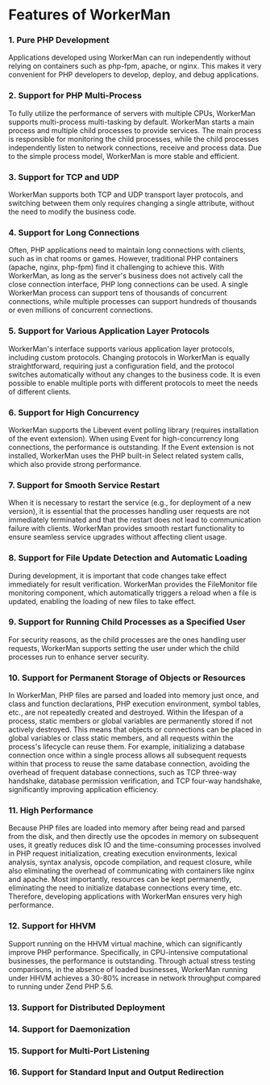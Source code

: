 # Features of WorkerMan

### 1. Pure PHP Development
Applications developed using WorkerMan can run independently without relying on containers such as php-fpm, apache, or nginx. This makes it very convenient for PHP developers to develop, deploy, and debug applications.

### 2. Support for PHP Multi-Process
To fully utilize the performance of servers with multiple CPUs, WorkerMan supports multi-process multi-tasking by default. WorkerMan starts a main process and multiple child processes to provide services. The main process is responsible for monitoring the child processes, while the child processes independently listen to network connections, receive and process data. Due to the simple process model, WorkerMan is more stable and efficient.

### 3. Support for TCP and UDP
WorkerMan supports both TCP and UDP transport layer protocols, and switching between them only requires changing a single attribute, without the need to modify the business code.

### 4. Support for Long Connections
Often, PHP applications need to maintain long connections with clients, such as in chat rooms or games. However, traditional PHP containers (apache, nginx, php-fpm) find it challenging to achieve this. With WorkerMan, as long as the server's business does not actively call the close connection interface, PHP long connections can be used. A single WorkerMan process can support tens of thousands of concurrent connections, while multiple processes can support hundreds of thousands or even millions of concurrent connections.

### 5. Support for Various Application Layer Protocols
WorkerMan's interface supports various application layer protocols, including custom protocols. Changing protocols in WorkerMan is equally straightforward, requiring just a configuration field, and the protocol switches automatically without any changes to the business code. It is even possible to enable multiple ports with different protocols to meet the needs of different clients.

### 6. Support for High Concurrency
WorkerMan supports the Libevent event polling library (requires installation of the event extension). When using Event for high-concurrency long connections, the performance is outstanding. If the Event extension is not installed, WorkerMan uses the PHP built-in Select related system calls, which also provide strong performance.

### 7. Support for Smooth Service Restart
When it is necessary to restart the service (e.g., for deployment of a new version), it is essential that the processes handling user requests are not immediately terminated and that the restart does not lead to communication failure with clients. WorkerMan provides smooth restart functionality to ensure seamless service upgrades without affecting client usage.

### 8. Support for File Update Detection and Automatic Loading
During development, it is important that code changes take effect immediately for result verification. WorkerMan provides the FileMonitor file monitoring component, which automatically triggers a reload when a file is updated, enabling the loading of new files to take effect.

### 9. Support for Running Child Processes as a Specified User
For security reasons, as the child processes are the ones handling user requests, WorkerMan supports setting the user under which the child processes run to enhance server security.

### 10. Support for Permanent Storage of Objects or Resources
In WorkerMan, PHP files are parsed and loaded into memory just once, and class and function declarations, PHP execution environment, symbol tables, etc., are not repeatedly created and destroyed. Within the lifespan of a process, static members or global variables are permanently stored if not actively destroyed. This means that objects or connections can be placed in global variables or class static members, and all requests within the process's lifecycle can reuse them. For example, initializing a database connection once within a single process allows all subsequent requests within that process to reuse the same database connection, avoiding the overhead of frequent database connections, such as TCP three-way handshake, database permission verification, and TCP four-way handshake, significantly improving application efficiency.

### 11. High Performance
Because PHP files are loaded into memory after being read and parsed from the disk, and then directly use the opcodes in memory on subsequent uses, it greatly reduces disk IO and the time-consuming processes involved in PHP request initialization, creating execution environments, lexical analysis, syntax analysis, opcode compilation, and request closure, while also eliminating the overhead of communicating with containers like nginx and apache. Most importantly, resources can be kept permanently, eliminating the need to initialize database connections every time, etc. Therefore, developing applications with WorkerMan ensures very high performance.

### 12. Support for HHVM
Support running on the HHVM virtual machine, which can significantly improve PHP performance. Specifically, in CPU-intensive computational businesses, the performance is outstanding. Through actual stress testing comparisons, in the absence of loaded businesses, WorkerMan running under HHVM achieves a 30-80% increase in network throughput compared to running under Zend PHP 5.6.

### 13. Support for Distributed Deployment
### 14. Support for Daemonization
### 15. Support for Multi-Port Listening
### 16. Support for Standard Input and Output Redirection
